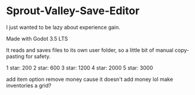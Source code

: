 # Sprout-Valley-Save-Editor
I just wanted to be lazy about experience gain.

Made with Godot 3.5 LTS

It reads and saves files to its own user folder, so a little bit of manual copy-pasting for safety.


1 star: 200
2 star: 600
3 star: 1200 
4 star: 2000
5 star: 3000


add item option
remove money cause it doesn't add money lol
make inventories a grid?